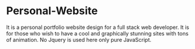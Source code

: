 # Personal-Website
It is a personal portfolio website design for a full stack web developer. It is for those who wish to have a cool and graphically stunning sites with tons of animation. No Jquery is used here only pure JavaScript. 
